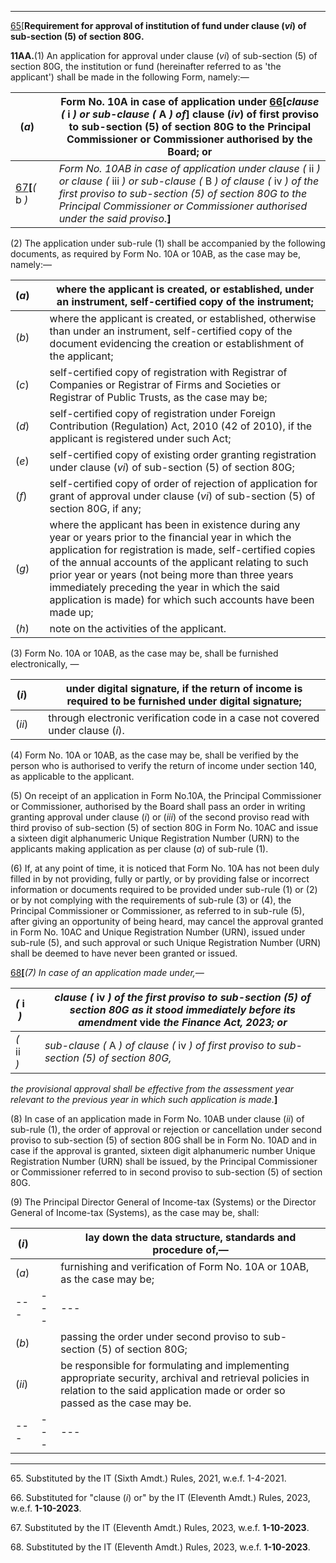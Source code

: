 ****

[65](javascript:ShowFootnote\('fn65'\);)[**Requirement for approval of institution of fund under clause (_vi_) of sub-section (5) of section 80G.**

**11AA.**(1) An application for approval under clause (_vi_) of sub-section (5) of section 80G, the institution or fund (hereinafter referred to as 'the applicant') shall be made in the following Form, namely:—

(_a_)|  |  Form No. 10A in case of application under [66](javascript:ShowFootnote\('fn66'\);)**[**_clause (_ i _) or sub-clause (_ A _) of_**]** clause (_iv_) of first proviso to sub-section (5) of section 80G to the Principal Commissioner or Commissioner authorised by the Board; or  
---|---|---  
[67](javascript:ShowFootnote\('fn67'\);)**[**_(_ b _)_|  |  _Form No. 10AB in case of application under clause (_ ii _) or clause (_ iii _) or sub-clause (_ B _) of clause (_ iv _) of the first proviso to sub-section (5) of section 80G to the Principal Commissioner or Commissioner authorised under the said proviso._**]**  
  
(2) The application under sub-rule (1) shall be accompanied by the following documents, as required by Form No. 10A or 10AB, as the case may be, namely:—

(_a_)|  |  where the applicant is created, or established, under an instrument, self-certified copy of the instrument;  
---|---|---  
(_b_)|  |  where the applicant is created, or established, otherwise than under an instrument, self-certified copy of the document evidencing the creation or establishment of the applicant;  
(_c_)|  |  self-certified copy of registration with Registrar of Companies or Registrar of Firms and Societies or Registrar of Public Trusts, as the case may be;  
(_d_)|  |  self-certified copy of registration under Foreign Contribution (Regulation) Act, 2010 (42 of 2010), if the applicant is registered under such Act;  
(_e_)|  |  self-certified copy of existing order granting registration under clause (_vi_) of sub-section (5) of section 80G;  
(_f_)|  |  self-certified copy of order of rejection of application for grant of approval under clause (_vi_) of sub-section (5) of section 80G, if any;  
(_g_)|  |  where the applicant has been in existence during any year or years prior to the financial year in which the application for registration is made, self-certified copies of the annual accounts of the applicant relating to such prior year or years (not being more than three years immediately preceding the year in which the said application is made) for which such accounts have been made up;  
(_h_)|  |  note on the activities of the applicant.  
  
(3) Form No. 10A or 10AB, as the case may be, shall be furnished electronically, —

(_i_)|  |  under digital signature, if the return of income is required to be furnished under digital signature;  
---|---|---  
(_ii_)|  |  through electronic verification code in a case not covered under clause (_i_).  
  
(4) Form No. 10A or 10AB, as the case may be, shall be verified by the person who is authorised to verify the return of income under section 140, as applicable to the applicant.

(5) On receipt of an application in Form No.10A, the Principal Commissioner or Commissioner, authorised by the Board shall pass an order in writing granting approval under clause (_i_) or (_iii_) of the second proviso read with third proviso of sub-section (5) of section 80G in Form No. 10AC and issue a sixteen digit alphanumeric Unique Registration Number (URN) to the applicants making application as per clause (_a_) of sub-rule (1).

(6) If, at any point of time, it is noticed that Form No. 10A has not been duly filled in by not providing, fully or partly, or by providing false or incorrect information or documents required to be provided under sub-rule (1) or (2) or by not complying with the requirements of sub-rule (3) or (4), the Principal Commissioner or Commissioner, as referred to in sub-rule (5), after giving an opportunity of being heard, may cancel the approval granted in Form No. 10AC and Unique Registration Number (URN), issued under sub-rule (5), and such approval or such Unique Registration Number (URN) shall be deemed to have never been granted or issued.

[68](javascript:ShowFootnote\('fn68'\);)**[**_(7) In case of an application made under,—_

 _(_ i _)_|  |  _clause (_ iv _) of the first proviso to sub-section (5) of section 80G as it stood immediately before its amendment_ vide _the Finance Act, 2023; or_  
---|---|---  
 _(_ ii _)_|  |  _sub-clause (_ A _) of clause (_ iv _) of first proviso to sub-section (5) of section 80G,_  
  
_the provisional approval shall be effective from the assessment year relevant to the previous year in which such application is made._**]**

(8) In case of an application made in Form No. 10AB under clause (_ii_) of sub-rule (1), the order of approval or rejection or cancellation under second proviso to sub-section (5) of section 80G shall be in Form No. 10AD and in case if the approval is granted, sixteen digit alphanumeric number Unique Registration Number (URN) shall be issued, by the Principal Commissioner or Commissioner referred to in second proviso to sub-section (5) of section 80G.

(9) The Principal Director General of Income-tax (Systems) or the Director General of Income-tax (Systems), as the case may be, shall:

(_i_)|  |  lay down the data structure, standards and procedure of,—   
---|---|---  
(_a_)|  |  furnishing and verification of Form No. 10A or 10AB, as the case may be;  
---|---|---  
(_b_)|  |  passing the order under second proviso to sub-section (5) of section 80G;  
(_ii_)|  |  be responsible for formulating and implementing appropriate security, archival and retrieval policies in relation to the said application made or order so passed as the case may be.  
---|---|---  
  
* * *

65\. Substituted by the IT (Sixth Amdt.) Rules, 2021, w.e.f. 1-4-2021.

66\. Substituted for "clause (_i_) or" by the IT (Eleventh Amdt.) Rules, 2023, w.e.f. **1-10-2023**.

67\. Substituted by the IT (Eleventh Amdt.) Rules, 2023, w.e.f. **1-10-2023**.

68\. Substituted by the IT (Eleventh Amdt.) Rules, 2023, w.e.f. **1-10-2023**.